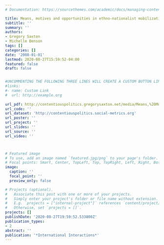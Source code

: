 ```yaml
---
# Documentation: https://sourcethemes.com/academic/docs/managing-content/

title: Means, motives and opportunities in ethno-nationalist mobilization
subtitle: ''
summary: ''
authors:
- Gregory Saxton
- Michelle Benson
tags: []
categories: []
date: '2008-01-01'
lastmod: 2020-08-27T15:59:52-04:00
featured: false
draft: false


#UNCOMMENTING THE FOLLOWING THREE LINES WILL CREATE A CUSTOM BUTTON LINK
#links:
#- name: Custom Link
#  url: http://example.org
  
url_pdf: http://contentiouspolitics.gregorysaxton.net/media/Means,%20Motives,%20and%20Opportunities.pdf
url_code: ''
url_dataset: 'http://contentiouspolitics.social-metrics.org'
url_poster: ''
url_project: ''
url_slides: ''
url_source: ''
url_video: ''



# Featured image
# To use, add an image named `featured.jpg/png` to your page's folder.
# Focal points: Smart, Center, TopLeft, Top, TopRight, Left, Right, BottomLeft, Bottom, BottomRight.
image:
  caption: ''
  focal_point: ''
  preview_only: false

# Projects (optional).
#   Associate this post with one or more of your projects.
#   Simply enter your project's folder or file name without extension.
#   E.g. `projects = ["internal-project"]` references `content/project/deep-learning/index.md`.
#   Otherwise, set `projects = []`.
projects: []
publishDate: '2020-08-27T19:59:52.533800Z'
publication_types:
- 2
abstract: ''
publication: '*International Interactions*'
---
```

